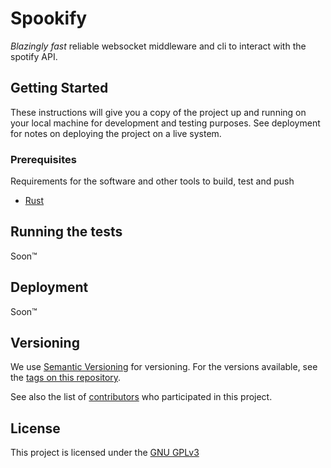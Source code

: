 # Spookify

*Blazingly fast* reliable websocket middleware and cli to interact with the spotify API.

## Getting Started

These instructions will give you a copy of the project up and running on
your local machine for development and testing purposes. See deployment
for notes on deploying the project on a live system.

### Prerequisites

Requirements for the software and other tools to build, test and push
- [Rust](https://www.rust-lang.org/tools/install)

## Running the tests

Soon™

## Deployment

Soon™

## Versioning

We use [Semantic Versioning](http://semver.org/) for versioning. For the versions
available, see the [tags on this
repository](https://github.com/Jugacu/spookify/tags).

See also the list of
[contributors](https://github.com/Jugacu/spookify/contributors)
who participated in this project.

## License

This project is licensed under the [GNU GPLv3](LICENSE.md)